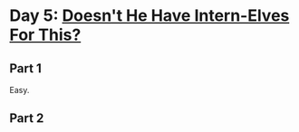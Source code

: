 # Day 5: [Doesn't He Have Intern-Elves For This?](https://adventofcode.com/2015/day/5)

## Part 1

Easy.

## Part 2

